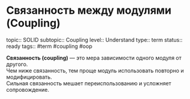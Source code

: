 # Связанность между модулями (Coupling)
topic:: SOLID
subtopic:: Coupling
level:: Understand
type:: term
status:: ready
tags:: #term #coupling #oop

**Связанность (coupling)** — это мера зависимости одного модуля от другого.  
Чем ниже связанность, тем проще модуль использовать повторно и модифицировать.  
Сильная связанность мешает переиспользованию и усложняет сопровождение.